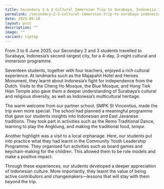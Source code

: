 ```yaml
---
title: Secondary 2 & 3 Cultural Immersion Trip to Surabaya, Indonesia 2025
permalink: /secondary-2-3-cultural-immersion-trip-to-surabaya-indonesia-2025/
date: 2025-09-18
layout: post
description: ""
image: ""
variant: tiptap
---
```

<p></p>
<p>From 3 to 6 June 2025, our Secondary 2 and 3 students travelled to Surabaya,
Indonesia’s second-largest city, for a 4-day, 3-night cultural and immersion
programme.</p>
<p>Seventeen students, together with four teachers, enjoyed a rich cultural
experience. At landmarks such as the Majapahit Hotel and Heroes Monument,
they learnt about Indonesia’s fight for independence from the Dutch. Visits
to the Cheng Ho Mosque, the Blue Mosque, and Hong Tiek Hian Temple also
gave them a deeper understanding of Surabaya’s cultural and religious diversity,
as well as Indonesia’s multicultural heritage.</p>
<p>The warm welcome from our partner school, SMPK St Vincentius, made the
trip even more special. The school had planned a meaningful programme that
gave our students insights into Indonesian and East Javanese traditions.
They took part in activities such as the Remo Traditional Dance, learning
to play the Angklung, and making the traditional food, <em>tempe</em>.</p>
<p>Another highlight was a visit to a local orphanage. Here, our students
put into practice what they had learnt in the Community Youth Leadership
Programme. They organised fun activities such as board games and keychain-making
for the children. This allowed them to be role models and make a positive
impact.</p>
<p>Through these experiences, our students developed a deeper appreciation
of Indonesian culture. More importantly, they learnt the value of being
active contributors and changemakers—lessons that will stay with them beyond
the trip.</p>